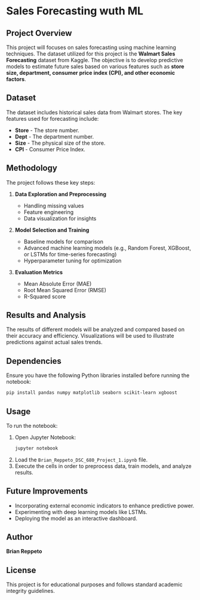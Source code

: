 # Sales Forecasting wuth ML

## Project Overview
This project will focuses on sales forecasting using machine learning techniques. The dataset utilized for this project is the **Walmart Sales Forecasting** dataset from Kaggle. The objective is to develop predictive models to estimate future sales based on various features such as **store size, department, consumer price index (CPI), and other economic factors**.

## Dataset
The dataset includes historical sales data from Walmart stores. The key features used for forecasting include:
- **Store** - The store number.
- **Dept** - The department number.
- **Size** - The physical size of the store.
- **CPI** - Consumer Price Index.

## Methodology
The project follows these key steps:
1. **Data Exploration and Preprocessing**  
   - Handling missing values  
   - Feature engineering  
   - Data visualization for insights  

2. **Model Selection and Training**  
   - Baseline models for comparison  
   - Advanced machine learning models (e.g., Random Forest, XGBoost, or LSTMs for time-series forecasting)  
   - Hyperparameter tuning for optimization  

3. **Evaluation Metrics**  
   - Mean Absolute Error (MAE)  
   - Root Mean Squared Error (RMSE)  
   - R-Squared score  

## Results and Analysis
The results of different models will be analyzed and compared based on their accuracy and efficiency. Visualizations will be used to illustrate predictions against actual sales trends.

## Dependencies
Ensure you have the following Python libraries installed before running the notebook:
```bash
pip install pandas numpy matplotlib seaborn scikit-learn xgboost
```

## Usage
To run the notebook:
1. Open Jupyter Notebook:
   ```bash
   jupyter notebook
   ```
2. Load the `Brian_Reppeto_DSC_680_Project_1.ipynb` file.
3. Execute the cells in order to preprocess data, train models, and analyze results.

## Future Improvements
- Incorporating external economic indicators to enhance predictive power.
- Experimenting with deep learning models like LSTMs.
- Deploying the model as an interactive dashboard.

## Author
**Brian Reppeto**  


## License
This project is for educational purposes and follows standard academic integrity guidelines.
